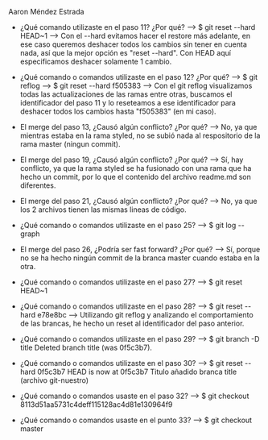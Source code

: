 Aaron Méndez Estrada

- ¿Qué comando utilizaste en el paso 11? ¿Por qué?
	--> $ git reset --hard HEAD~1
	--> Con el --hard evitamos hacer el restore más adelante, en ese caso queremos deshacer todos los cambios sin tener en cuenta nada, así    que la mejor opción es "reset --hard". Con HEAD aquí especificamos deshacer solamente 1 cambio.
	
	
- ¿Qué comando o comandos utilizaste en el paso 12? ¿Por qué?
	--> $ git reflog
	--> $ git reset --hard f505383
	--> Con el git reflog visualizamos todas las actualizaciones de las ramas entre otras, buscamos el identificador del paso 11 y lo
		reseteamos a ese identificador para deshacer todos los cambios hasta "f505383" (en mi caso).
		
		
- El merge del paso 13, ¿Causó algún conflicto? ¿Por qué?
	--> No, ya que mientras estaba en la rama styled, no se subió nada al respositorio de la rama master (ningun commit).
	
	
- El merge del paso 19, ¿Causó algún conflicto? ¿Por qué?
	--> Sí, hay conflicto, ya que la rama styled se ha fusionado con una rama que ha hecho un commit, por lo que el contenido del archivo
		readme.md son diferentes.
	
	
- El merge del paso 21, ¿Causó algún conflicto? ¿Por qué?
	--> No, ya que los 2 archivos tienen las mismas lineas de código.
	
	
- ¿Qué comando o comandos utilizaste en el paso 25?
	--> $ git log --graph
	
	
- El merge del paso 26, ¿Podría ser fast forward? ¿Por qué?
	--> Sí, porque no se ha hecho ningún commit de la branca master cuando estaba en la otra.
	
	
- ¿Qué comando o comandos utilizaste en el paso 27?
	--> $ git reset HEAD~1
	
	
- ¿Qué comando o comandos utilizaste en el paso 28?
	--> $ git reset --hard e78e8bc
	--> Utilizando git reflog y analizando el comportamiento de las brancas, he hecho un reset al identificador del paso anterior.
	
	
- ¿Qué comando o comandos utilizaste en el paso 29?
	--> $ git branch -D title
		Deleted branch title (was 0f5c3b7).
	
	
- ¿Qué comando o comandos utilizaste en el paso 30?
	--> $ git reset --hard 0f5c3b7
		HEAD is now at 0f5c3b7 Titulo añadido branca title (archivo git-nuestro)
	
	
- ¿Qué comando o comandos usaste en el paso 32?
	--> $ git checkout 8113d51aa5731c4deff115128ac4d81e130964f9
	
	
- ¿Qué comando o comandos usaste en el punto 33?
	--> $ git checkout master